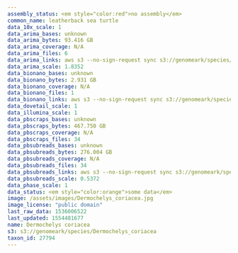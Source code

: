 ```yaml
---
assembly_status: <em style="color:red">no assembly</em>
common_name: leatherback sea turtle
data_10x_scale: 1
data_arima_bases: unknown
data_arima_bytes: 93.416 GB
data_arima_coverage: N/A
data_arima_files: 6
data_arima_links: aws s3 --no-sign-request sync s3://genomeark/species/Dermochelys_coriacea/rDerCor1/genomic_data/arima/ .<br>
data_arima_scale: 1.8352
data_bionano_bases: unknown
data_bionano_bytes: 2.931 GB
data_bionano_coverage: N/A
data_bionano_files: 1
data_bionano_links: aws s3 --no-sign-request sync s3://genomeark/species/Dermochelys_coriacea/rDerCor1/genomic_data/bionano/ .<br>
data_dovetail_scale: 1
data_illumina_scale: 1
data_pbscraps_bases: unknown
data_pbscraps_bytes: 467.750 GB
data_pbscraps_coverage: N/A
data_pbscraps_files: 34
data_pbsubreads_bases: unknown
data_pbsubreads_bytes: 276.004 GB
data_pbsubreads_coverage: N/A
data_pbsubreads_files: 34
data_pbsubreads_links: aws s3 --no-sign-request sync s3://genomeark/species/Dermochelys_coriacea/rDerCor1/genomic_data/pacbio/ . --exclude "*scraps.bam"<br>
data_pbsubreads_scale: 0.5372
data_phase_scale: 1
data_status: <em style="color:orange">some data</em>
image: /assets/images/Dermochelys_coriacea.jpg
image_license: "public domain"
last_raw_data: 1536006522
last_updated: 1554481677
name: Dermochelys coriacea
s3: s3://genomeark/species/Dermochelys_coriacea
taxon_id: 27794
---
```

